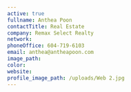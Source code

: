 ```yaml
---
active: true
fullname: Anthea Poon
contactTitle: Real Estate
company: Remax Select Realty
network:
phoneOffice: 604-719-6103
email: anthea@antheapoon.com
image_path:
color:
website:
profile_image_path: /uploads/Web 2.jpg
---
```



